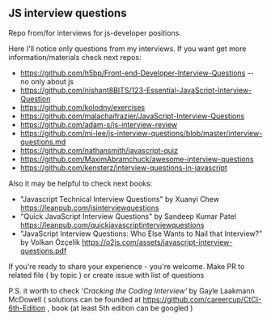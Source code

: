## JS interview questions

Repo from/for interviews for js-developer positions.

Here I'll notice only questions from my interviews. If you want get more information/materials check next repos:

 - https://github.com/h5bp/Front-end-Developer-Interview-Questions -- no only about js
 - https://github.com/nishant8BITS/123-Essential-JavaScript-Interview-Question
 - https://github.com/kolodny/exercises
 - https://github.com/malachaifrazier/JavaScript-Interview-Questions
 - https://github.com/adam-s/js-interview-review
 - https://github.com/mi-lee/js-interview-questions/blob/master/interview-questions.md
 - https://github.com/nathansmith/javascript-quiz
 - https://github.com/MaximAbramchuck/awesome-interview-questions
 - https://github.com/kensterz/interview-questions-in-javascript
 
Also it may be helpful to check next books:

 - "Javascript Technical Interview Questions" by Xuanyi Chew https://leanpub.com/jsinterviewquestions
 - "Quick JavaScript Interview Questions" by Sandeep Kumar Patel https://leanpub.com/quickjavascriptinterviewquestions
 - "JavaScript Interview Questions: Who Else Wants to Nail that Interview?" by Volkan Özçelik https://o2js.com/assets/javascript-interview-questions.pdf

If you're ready to share your experience - you're welcome. Make PR to related file ( by topic ) or create issue with list of questions

P.S. it worth to check *'Cracking the Coding Interview'* by Gayle Laakmann McDowell ( solutions can be founded at https://github.com/careercup/CtCI-6th-Edition , book (at least 5th edition can be googled )
